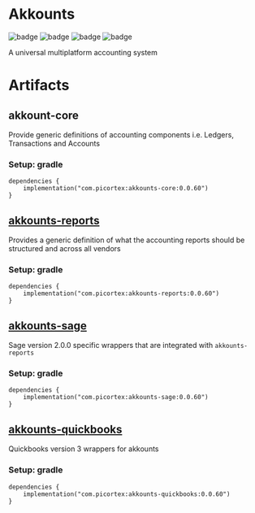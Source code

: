 # Akkounts

![badge][badge-mpp] ![badge][badge-android] ![badge][badge-js] ![badge][badge-jvm]

A universal multiplatform accounting system

# Artifacts

## akkount-core

Provide generic definitions of accounting components i.e. Ledgers, Transactions and Accounts

### Setup: gradle

```
dependencies {
    implementation("com.picortex:akkounts-core:0.0.60")
}
```

## [akkounts-reports](akkounts-reports)

Provides a generic definition of what the accounting reports should be structured and across all vendors

### Setup: gradle

```
dependencies {
    implementation("com.picortex:akkounts-reports:0.0.60")
}
```

## [akkounts-sage](sage)

Sage version 2.0.0 specific wrappers that are integrated with `akkounts-reports`

### Setup: gradle

```
dependencies {
    implementation("com.picortex:akkounts-sage:0.0.60")
}
```

## [akkounts-quickbooks](quickbooks)

Quickbooks version 3 wrappers for akkounts

### Setup: gradle

```
dependencies {
    implementation("com.picortex:akkounts-quickbooks:0.0.60")
}
```

[badge-mpp]: https://img.shields.io/badge/kotlin-multiplatform-blue?style=flat

[badge-android]: http://img.shields.io/badge/platform-android-brightgreen.svg?style=flat

[badge-js]: http://img.shields.io/badge/platform-js-yellow.svg?style=flat

[badge-jvm]: http://img.shields.io/badge/platform-jvm-orange.svg?style=flat
